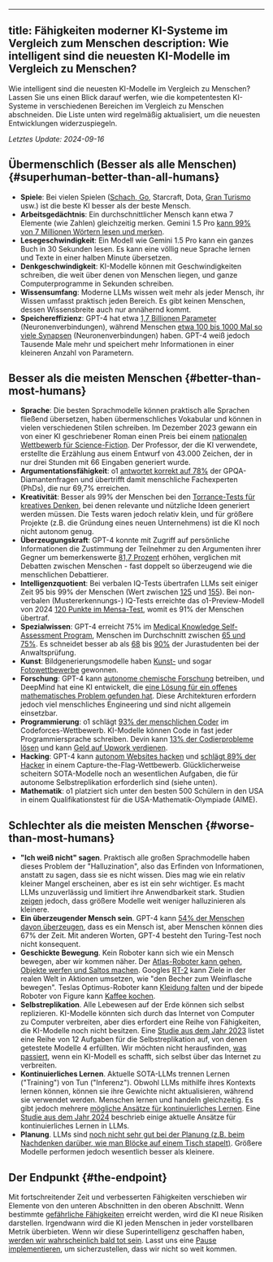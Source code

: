 

---
title: Fähigkeiten moderner KI-Systeme im Vergleich zum Menschen
description: Wie intelligent sind die neuesten KI-Modelle im Vergleich zu Menschen?
---
Wie intelligent sind die neuesten KI-Modelle im Vergleich zu Menschen?
Lassen Sie uns einen Blick darauf werfen, wie die kompetentesten KI-Systeme in verschiedenen Bereichen im Vergleich zu Menschen abschneiden.
Die Liste unten wird regelmäßig aktualisiert, um die neuesten Entwicklungen widerzuspiegeln.

_Letztes Update: 2024-09-16_

## Übermenschlich (Besser als alle Menschen) {#superhuman-better-than-all-humans}

- **Spiele**: Bei vielen Spielen ([Schach, Go](https://en.wikipedia.org/wiki/AlphaGo_Zero), Starcraft, Dota, [Gran Turismo](https://www.technologyreview.com/2022/07/19/1056176/sonys-racing-ai-destroyed-its-human-competitors-by-being-nice-and-fast/) usw.) ist die beste KI besser als der beste Mensch.
- **Arbeitsgedächtnis**: Ein durchschnittlicher Mensch kann etwa 7 Elemente (wie Zahlen) gleichzeitig merken. Gemini 1.5 Pro [kann 99% von 7 Millionen Wörtern lesen und merken](https://blog.google/technology/ai/google-gemini-next-generation-model-february-2024/#sundar-note).
- **Lesegeschwindigkeit**: Ein Modell wie Gemini 1.5 Pro kann ein ganzes Buch in 30 Sekunden lesen. Es kann eine völlig neue Sprache lernen und Texte in einer halben Minute übersetzen.
- **Denkgeschwindigkeit**: KI-Modelle können mit Geschwindigkeiten schreiben, die weit über denen von Menschen liegen, und ganze Computerprogramme in Sekunden schreiben.
- **Wissensumfang**: Moderne LLMs wissen weit mehr als jeder Mensch, ihr Wissen umfasst praktisch jeden Bereich. Es gibt keinen Menschen, dessen Wissensbreite auch nur annähernd kommt.
- **Speichereffizienz**: GPT-4 hat etwa [1,7 Billionen Parameter](https://the-decoder.com/gpt-4-architecture-datasets-costs-and-more-leaked/) (Neuronenverbindungen), während Menschen [etwa 100 bis 1000 Mal so viele Synapsen](https://www.jax.org/news-and-insights/jax-blog/2018/December/600-trillion-synapses-and-alzheimers-disease) (Neuronenverbindungen) haben. GPT-4 weiß jedoch Tausende Male mehr und speichert mehr Informationen in einer kleineren Anzahl von Parametern.

## Besser als die meisten Menschen {#better-than-most-humans}

- **Sprache**: Die besten Sprachmodelle können praktisch alle Sprachen fließend übersetzen, haben übermenschliches Vokabular und können in vielen verschiedenen Stilen schreiben. Im Dezember 2023 gewann ein von einer KI geschriebener Roman einen Preis bei einem [nationalen Wettbewerb für Science-Fiction](https://www.scmp.com/news/china/science/article/3245725/chinese-professor-used-ai-write-science-fiction-novel-then-it-won-national-award?campaign=3245725&module=perpetual_scroll_0&pgtype=article). Der Professor, der die KI verwendete, erstellte die Erzählung aus einem Entwurf von 43.000 Zeichen, der in nur drei Stunden mit 66 Eingaben generiert wurde.
- **Argumentationsfähigkeit**: o1 [antwortet korrekt auf 78%](https://openai.com/index/learning-to-reason-with-llms/) der GPQA-Diamantenfragen und übertrifft damit menschliche Fachexperten (PhDs), die nur 69,7% erreichen.
- **Kreativität**: Besser als 99% der Menschen bei den [Torrance-Tests für kreatives Denken](https://neurosciencenews.com/ai-creativity-23585/), bei denen relevante und nützliche Ideen generiert werden müssen. Die Tests waren jedoch relativ klein, und für größere Projekte (z.B. die Gründung eines neuen Unternehmens) ist die KI noch nicht autonom genug.
- **Überzeugungskraft**: GPT-4 konnte mit Zugriff auf persönliche Informationen die Zustimmung der Teilnehmer zu den Argumenten ihrer Gegner um bemerkenswerte [81,7 Prozent](https://arxiv.org/abs/2403.14380) erhöhen, verglichen mit Debatten zwischen Menschen - fast doppelt so überzeugend wie die menschlichen Debattierer.
- **Intelligenzquotient**: Bei verbalen IQ-Tests übertrafen LLMs seit einiger Zeit 95 bis 99% der Menschen (Wert zwischen [125](https://medium.com/@soltrinox/the-i-q-of-gpt4-is-124-approx-2a29b7e5821e) und [155](https://www.scientificamerican.com/article/i-gave-chatgpt-an-iq-test-heres-what-i-discovered/)). Bei non-verbalen (Mustererkennungs-) IQ-Tests erreichte das o1-Preview-Modell von 2024 [120 Punkte im Mensa-Test](https://www.maximumtruth.org/p/massive-breakthrough-in-ai-intelligence), womit es 91% der Menschen übertraf.
- **Spezialwissen**: GPT-4 erreicht 75% im [Medical Knowledge Self-Assessment Program](https://openai.com/research/gpt-4), Menschen im Durchschnitt zwischen [65 und 75%](https://pubmed.ncbi.nlm.nih.gov/420438/). Es schneidet besser ab als [68](https://papers.ssrn.com/sol3/papers.cfm?abstract_id=4441311) bis [90%](https://law.stanford.edu/2023/04/19/gpt-4-passes-the-bar-exam-what-that-means-for-artificial-intelligence-tools-in-the-legal-industry/) der Jurastudenten bei der Anwaltsprüfung.
- **Kunst**: Bildgenerierungsmodelle haben [Kunst-](https://dataconomy.com/2022/09/26/ai-artwork-wins-art-competition) und sogar [Fotowettbewerbe](https://www.artnews.com/art-news/news/ai-generated-image-world-photography-organization-contest-artist-declines-award-1234664549) gewonnen.
- **Forschung**: GPT-4 kann [autonome chemische Forschung](https://www.nature.com/articles/s41586-023-06792-0) betreiben, und DeepMind hat eine KI entwickelt, die [eine Lösung für ein offenes mathematisches Problem gefunden hat](https://www.nature.com/articles/s41586-023-06924-6). Diese Architekturen erfordern jedoch viel menschliches Engineering und sind nicht allgemein einsetzbar.
- **Programmierung**: o1 schlägt [93% der menschlichen Coder](https://medium.com/@marcelinohambali/tech-review-openai-o1-strawberry-a-new-phd-reasoning-model-783e88734d84) im Codeforces-Wettbewerb. KI-Modelle können Code in fast jeder Programmiersprache schreiben. Devin kann [13% der Codierprobleme lösen](https://twitter.com/cognition_labs/status/1767548763134964000) und kann [Geld auf Upwork verdienen](https://twitter.com/cognition_labs/status/1767548768734294113).
- **Hacking**: GPT-4 kann [autonom Websites hacken](https://arxiv.org/html/2402.06664v1) und [schlägt 89% der Hacker](https://arxiv.org/pdf/2402.11814.pdf) in einem Capture-the-Flag-Wettbewerb. Glücklicherweise scheitern SOTA-Modelle noch an wesentlichen Aufgaben, die für autonome Selbstreplikation erforderlich sind (siehe unten).
- **Mathematik**: o1 platziert sich unter den besten 500 Schülern in den USA in einem Qualifikationstest für die USA-Mathematik-Olympiade (AIME).

## Schlechter als die meisten Menschen {#worse-than-most-humans}

- **"Ich weiß nicht" sagen**. Praktisch alle großen Sprachmodelle haben dieses Problem der "Halluzination", also das Erfinden von Informationen, anstatt zu sagen, dass sie es nicht wissen. Dies mag wie ein relativ kleiner Mangel erscheinen, aber es ist ein sehr wichtiger. Es macht LLMs unzuverlässig und limitiert ihre Anwendbarkeit stark. Studien [zeigen](https://arxiv.org/html/2403.04307v1) jedoch, dass größere Modelle weit weniger halluzinieren als kleinere.
- **Ein überzeugender Mensch sein**. GPT-4 kann [54% der Menschen davon überzeugen](https://arxiv.org/abs/2405.08007), dass es ein Mensch ist, aber Menschen können dies 67% der Zeit. Mit anderen Worten, GPT-4 besteht den Turing-Test noch nicht konsequent.
- **Geschickte Bewegung**. Kein Roboter kann sich wie ein Mensch bewegen, aber wir kommen näher. Der [Atlas-Roboter kann gehen, Objekte werfen und Saltos machen](https://www.youtube.com/watch?v=-e1_QhJ1EhQ). Googles [RT-2](https://www.deepmind.com/blog/rt-2-new-model-translates-vision-and-language-into-action) kann Ziele in der realen Welt in Aktionen umsetzen, wie "den Becher zum Weinflasche bewegen". Teslas Optimus-Roboter kann [Kleidung falten](https://electrek.co/2024/01/15/tesla-optimus-robot-cant-build-cars-folding-clothes/) und der bipede Roboter von Figure kann [Kaffee kochen](https://www.youtube.com/watch?v=Q5MKo7Idsok).
- **Selbstreplikation**. Alle Lebewesen auf der Erde können sich selbst replizieren. KI-Modelle könnten sich durch das Internet von Computer zu Computer verbreiten, aber dies erfordert eine Reihe von Fähigkeiten, die KI-Modelle noch nicht besitzen. Eine [Studie aus dem Jahr 2023](https://arxiv.org/abs/2312.11671) listet eine Reihe von 12 Aufgaben für die Selbstreplikation auf, von denen getestete Modelle 4 erfüllten. Wir möchten nicht herausfinden, [was passiert](/xrisk), wenn ein KI-Modell es schafft, sich selbst über das Internet zu verbreiten.
- **Kontinuierliches Lernen**. Aktuelle SOTA-LLMs trennen Lernen ("Training") von Tun ("Inferenz"). Obwohl LLMs mithilfe ihres Kontexts lernen können, können sie ihre Gewichte nicht aktualisieren, während sie verwendet werden. Menschen lernen und handeln gleichzeitig. Es gibt jedoch mehrere [mögliche Ansätze für kontinuierliches Lernen](https://arxiv.org/abs/2302.00487). Eine [Studie aus dem Jahr 2024](https://arxiv.org/html/2402.01364v2) beschrieb einige aktuelle Ansätze für kontinuierliches Lernen in LLMs.
- **Planung**. LLMs sind [noch nicht sehr gut bei der Planung (z.B. beim Nachdenken darüber, wie man Blöcke auf einem Tisch stapelt)](https://openreview.net/pdf?id=YXogl4uQUO). Größere Modelle performen jedoch wesentlich besser als kleinere.

## Der Endpunkt {#the-endpoint}

Mit fortschreitender Zeit und verbesserten Fähigkeiten verschieben wir Elemente von den unteren Abschnitten in den oberen Abschnitt.
Wenn bestimmte [gefährliche Fähigkeiten](/dangerous-capabilities) erreicht werden, wird die KI neue Risiken darstellen.
Irgendwann wird die KI jeden Menschen in jeder vorstellbaren Metrik überbieten.
Wenn wir diese Superintelligenz geschaffen haben, [werden wir wahrscheinlich bald tot sein](/ai-takeover).
Lasst uns eine [Pause implementieren](/proposal), um sicherzustellen, dass wir nicht so weit kommen.